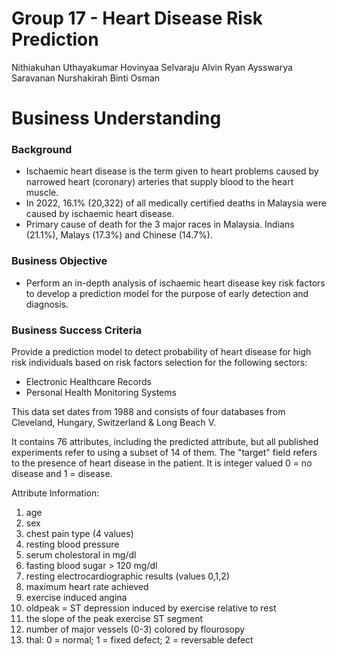 # Group 17 - Heart Disease Risk Prediction 
Nithiakuhan Uthayakumar 
Hovinyaa Selvaraju 
Alvin Ryan 
Aysswarya Saravanan 
Nurshakirah Binti Osman 

# **Business Understanding**

### **Background**
* Ischaemic heart disease is the term given to heart problems caused by narrowed heart (coronary) arteries that supply blood to the heart muscle.
* In 2022, 16.1% (20,322) of all medically certified deaths in Malaysia were caused by ischaemic heart disease.
* Primary cause of death for the 3 major races in Malaysia. Indians (21.1%), Malays (17.3%) and Chinese (14.7%).

### **Business Objective**
* Perform an in-depth analysis of ischaemic heart disease key risk factors to develop a prediction model for the purpose of early detection and diagnosis.

### **Business Success Criteria**
Provide a prediction model to detect probability of heart disease for high risk individuals based on risk factors selection for the following sectors:
* Electronic Healthcare Records
* Personal Health Monitoring Systems

This data set dates from 1988 and consists of four databases from Cleveland, Hungary, Switzerland & Long Beach V. 

It contains 76 attributes, including the predicted attribute, 
but all published experiments refer to using a subset of 14 of them. 
The "target" field refers to the presence of heart disease in the patient. 
It is integer valued 0 = no disease and 1 = disease.

Attribute Information:

01. age
02. sex
03. chest pain type (4 values)
04. resting blood pressure
05. serum cholestoral in mg/dl
06. fasting blood sugar > 120 mg/dl
07. resting electrocardiographic results (values 0,1,2)
08. maximum heart rate achieved
09. exercise induced angina
10. oldpeak = ST depression induced by exercise relative to rest
11. the slope of the peak exercise ST segment
12. number of major vessels (0-3) colored by flourosopy
13. thal: 0 = normal; 1 = fixed defect; 2 = reversable defect

